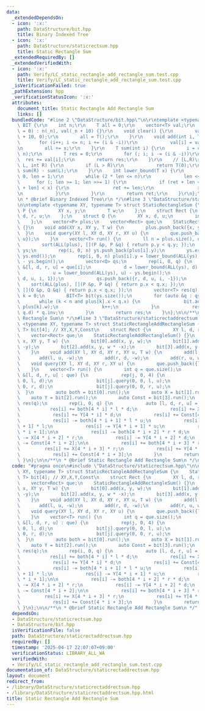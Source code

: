 ```yaml
---
data:
  _extendedDependsOn:
  - icon: ':x:'
    path: DataStructure/bit.hpp
    title: Binary Indexed Tree
  - icon: ':x:'
    path: DataStructure/staticrectsum.hpp
    title: Static Rectangle Sum
  _extendedRequiredBy: []
  _extendedVerifiedWith:
  - icon: ':x:'
    path: Verify/LC_static_rectangle_add_rectangle_sum.test.cpp
    title: Verify/LC_static_rectangle_add_rectangle_sum.test.cpp
  _isVerificationFailed: true
  _pathExtension: hpp
  _verificationStatusIcon: ':x:'
  attributes:
    document_title: Static Rectangle Add Rectangle Sum
    links: []
  bundledCode: "#line 2 \"DataStructure/bit.hpp\"\n\r\ntemplate <typename T> struct\
    \ BIT {\r\n    int n;\r\n    T all = 0;\r\n    vector<T> val;\r\n    BIT(int _n\
    \ = 0) : n(_n), val(_n + 10) {}\r\n    void clear() {\r\n        val.assign(n\
    \ + 10, 0);\r\n        all = T();\r\n    }\r\n    void add(int i, T x) {\r\n \
    \       for (i++; i <= n; i += (i & -i))\r\n            val[i] = val[i] + x;\r\
    \n        all += x;\r\n    }\r\n    T sum(int i) {\r\n        i = clamp(i, 0,\
    \ n);\r\n        T res = 0;\r\n        for (; i; i -= (i & -i))\r\n          \
    \  res += val[i];\r\n        return res;\r\n    }\r\n    // [L,R)\r\n    T sum(int\
    \ L, int R) {\r\n        if (L > R)\r\n            return T(0);\r\n        return\
    \ sum(R) - sum(L);\r\n    }\r\n    int lower_bound(T x) {\r\n        int ret =\
    \ 0, len = 1;\r\n        while (2 * len <= n)\r\n            len <<= 1;\r\n  \
    \      for (; len >= 1; len >>= 1) {\r\n            if (ret + len <= n and val[ret\
    \ + len] < x) {\r\n                ret += len;\r\n                x -= val[ret];\r\
    \n            }\r\n        }\r\n        return ret;\r\n    }\r\n};\r\n\r\n/**\r\
    \n * @brief Binary Indexed Tree\r\n */\n#line 3 \"DataStructure/staticrectsum.hpp\"\
    \n\ntemplate <typename XY, typename T> struct StaticRectangleSum {\n    struct\
    \ P {\n        XY x, y;\n        T w;\n    };\n    struct Rect {\n        XY l,\
    \ d, r, u;\n    };\n    struct Q {\n        XY x, d, u;\n        int id, inv;\n\
    \    };\n    vector<P> plus;\n    vector<Rect> que;\n    StaticRectangleSum()\
    \ {}\n    void add(XY x, XY y, T w) {\n        plus.push_back({x, y, w});\n  \
    \  }\n    void query(XY l, XY d, XY r, XY u) {\n        que.push_back({l, d, r,\
    \ u});\n    }\n    vector<T> run() {\n        ll n = plus.size(), q = que.size();\n\
    \        sort(ALL(plus), [](P &p, P &q) { return p.y < q.y; });\n        vector<XY>\
    \ ys;\n        rep(i, 0, n) ys.push_back(plus[i].y);\n        ys.erase(unique(ALL(ys)),\
    \ ys.end());\n        rep(i, 0, n) plus[i].y = lower_bound(ALL(ys), plus[i].y)\
    \ - ys.begin();\n        vector<Q> qs;\n        rep(i, 0, q) {\n            auto\
    \ &[l, d, r, u] = que[i];\n            d = lower_bound(ALL(ys), d) - ys.begin();\n\
    \            u = lower_bound(ALL(ys), u) - ys.begin();\n            qs.push_back({l,\
    \ d, u, i, 1});\n            qs.push_back({r, d, u, i, -1});\n        }\n    \
    \    sort(ALL(plus), [](P &p, P &q) { return p.x < q.x; });\n        sort(ALL(qs),\
    \ [](Q &p, Q &q) { return p.x < q.x; });\n        vector<T> res(q);\n        int\
    \ k = 0;\n        BIT<T> bit(ys.size());\n        for (auto &q : qs) {\n     \
    \       while (k < n and plus[k].x < q.x) {\n                bit.add(plus[k].y,\
    \ plus[k].w);\n                k++;\n            }\n            res[q.id] += bit.sum(q.u,\
    \ q.d) * q.inv;\n        }\n        return res;\n    }\n};\n\n/**\n * @brief Static\
    \ Rectangle Sum\n */\n#line 3 \"DataStructure/staticrectaddrectsum.hpp\"\n\ntemplate\
    \ <typename XY, typename T> struct StaticRectangleAddRectangleSum {\n    StaticRectangleSum<XY,\
    \ T> bit[4]; // XY,X,Y,Const\n    struct Rect {\n        XY l, d, r, u;\n    };\n\
    \    vector<Rect> que;\n    StaticRectangleAddRectangleSum() {}\n    void add(XY\
    \ x, XY y, T w) {\n        bit[0].add(x, y, w);\n        bit[1].add(x, y, w *\
    \ -y);\n        bit[2].add(x, y, w * -x);\n        bit[3].add(x, y, w * x * y);\n\
    \    }\n    void add(XY l, XY d, XY r, XY u, T w) {\n        add(l, d, w);\n \
    \       add(l, u, -w);\n        add(r, d, -w);\n        add(r, u, w);\n    }\n\
    \    void query(XY l, XY d, XY r, XY u) {\n        que.push_back({l, d, r, u});\n\
    \    }\n    vector<T> run() {\n        int q = que.size();\n        for (auto\
    \ &[l, d, r, u] : que) {\n            rep(j, 0, 4) {\n                bit[j].query(0,\
    \ 0, l, d);\n                bit[j].query(0, 0, l, u);\n                bit[j].query(0,\
    \ 0, r, d);\n                bit[j].query(0, 0, r, u);\n            }\n      \
    \  }\n        auto both = bit[0].run();\n        auto X = bit[1].run();\n    \
    \    auto Y = bit[2].run();\n        auto Const = bit[3].run();\n        vector<T>\
    \ res(q);\n        rep(i, 0, q) {\n            auto [l, d, r, u] = que[i];\n \
    \           res[i] += both[4 * i] * l * d;\n            res[i] += X[4 * i] * l;\n\
    \            res[i] += Y[4 * i] * d;\n            res[i] += Const[4 * i];\n\n\
    \            res[i] -= both[4 * i + 1] * l * u;\n            res[i] -= X[4 * i\
    \ + 1] * l;\n            res[i] -= Y[4 * i + 1] * u;\n            res[i] -= Const[4\
    \ * i + 1];\n\n            res[i] -= both[4 * i + 2] * r * d;\n            res[i]\
    \ -= X[4 * i + 2] * r;\n            res[i] -= Y[4 * i + 2] * d;\n            res[i]\
    \ -= Const[4 * i + 2];\n\n            res[i] += both[4 * i + 3] * r * u;\n   \
    \         res[i] += X[4 * i + 3] * r;\n            res[i] += Y[4 * i + 3] * u;\n\
    \            res[i] += Const[4 * i + 3];\n        }\n        return res;\n   \
    \ }\n};\n\n/**\n * @brief Static Rectangle Add Rectangle Sum\n */\n"
  code: "#pragma once\n#include \"DataStructure/staticrectsum.hpp\"\n\ntemplate <typename\
    \ XY, typename T> struct StaticRectangleAddRectangleSum {\n    StaticRectangleSum<XY,\
    \ T> bit[4]; // XY,X,Y,Const\n    struct Rect {\n        XY l, d, r, u;\n    };\n\
    \    vector<Rect> que;\n    StaticRectangleAddRectangleSum() {}\n    void add(XY\
    \ x, XY y, T w) {\n        bit[0].add(x, y, w);\n        bit[1].add(x, y, w *\
    \ -y);\n        bit[2].add(x, y, w * -x);\n        bit[3].add(x, y, w * x * y);\n\
    \    }\n    void add(XY l, XY d, XY r, XY u, T w) {\n        add(l, d, w);\n \
    \       add(l, u, -w);\n        add(r, d, -w);\n        add(r, u, w);\n    }\n\
    \    void query(XY l, XY d, XY r, XY u) {\n        que.push_back({l, d, r, u});\n\
    \    }\n    vector<T> run() {\n        int q = que.size();\n        for (auto\
    \ &[l, d, r, u] : que) {\n            rep(j, 0, 4) {\n                bit[j].query(0,\
    \ 0, l, d);\n                bit[j].query(0, 0, l, u);\n                bit[j].query(0,\
    \ 0, r, d);\n                bit[j].query(0, 0, r, u);\n            }\n      \
    \  }\n        auto both = bit[0].run();\n        auto X = bit[1].run();\n    \
    \    auto Y = bit[2].run();\n        auto Const = bit[3].run();\n        vector<T>\
    \ res(q);\n        rep(i, 0, q) {\n            auto [l, d, r, u] = que[i];\n \
    \           res[i] += both[4 * i] * l * d;\n            res[i] += X[4 * i] * l;\n\
    \            res[i] += Y[4 * i] * d;\n            res[i] += Const[4 * i];\n\n\
    \            res[i] -= both[4 * i + 1] * l * u;\n            res[i] -= X[4 * i\
    \ + 1] * l;\n            res[i] -= Y[4 * i + 1] * u;\n            res[i] -= Const[4\
    \ * i + 1];\n\n            res[i] -= both[4 * i + 2] * r * d;\n            res[i]\
    \ -= X[4 * i + 2] * r;\n            res[i] -= Y[4 * i + 2] * d;\n            res[i]\
    \ -= Const[4 * i + 2];\n\n            res[i] += both[4 * i + 3] * r * u;\n   \
    \         res[i] += X[4 * i + 3] * r;\n            res[i] += Y[4 * i + 3] * u;\n\
    \            res[i] += Const[4 * i + 3];\n        }\n        return res;\n   \
    \ }\n};\n\n/**\n * @brief Static Rectangle Add Rectangle Sum\n */"
  dependsOn:
  - DataStructure/staticrectsum.hpp
  - DataStructure/bit.hpp
  isVerificationFile: false
  path: DataStructure/staticrectaddrectsum.hpp
  requiredBy: []
  timestamp: '2025-04-17 22:07:07+09:00'
  verificationStatus: LIBRARY_ALL_WA
  verifiedWith:
  - Verify/LC_static_rectangle_add_rectangle_sum.test.cpp
documentation_of: DataStructure/staticrectaddrectsum.hpp
layout: document
redirect_from:
- /library/DataStructure/staticrectaddrectsum.hpp
- /library/DataStructure/staticrectaddrectsum.hpp.html
title: Static Rectangle Add Rectangle Sum
---
```


